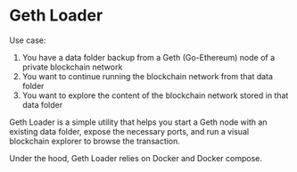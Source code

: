 # Geth Loader

Use case:
1. You have a data folder backup from a Geth (Go-Ethereum) node of a private blockchain network
2. You want to continue running the blockchain network from that data folder
3. You want to explore the content of the blockchain network stored in that data folder

Geth Loader is a simple utility that helps you start a Geth node with an existing data folder, expose the necessary ports, and run a visual blockchain explorer to browse the transaction.

Under the hood, Geth Loader relies on Docker and Docker compose.
